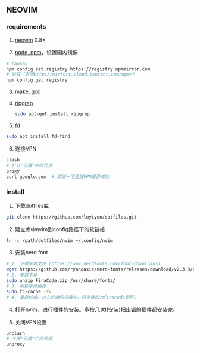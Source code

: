 ## NEOVIM

### requirements

1. [neovim](https://github.com/neovim/neovim/releases/tag/stable) 0.8+

2. [node, npm](https://nodejs.org/en/download)，设置国内镜像

  ```bash
  # taobao
  npm config set registry https://registry.npmmirror.com
  # 验证（返回http://mirrors.cloud.tencent.com/npm/）
  npm config get registry
  ```
3. make, gcc

4. [ripgrep](https://github.com/BurntSushi/ripgrep)

   ```bash
   sudo apt-get install ripgrep
   ```

5. [fd](https://github.com/sharkdp/fd)

  ```bash
  sudo apt install fd-find
  ```

6. 连接VPN

  ```bash
  clash
  # 打开"设置"中的代理
  proxy
  curl google.com  # 测试一下连接VPN是否成功
  ```

### install

1. 下载dotfiles库

```bash
git clone https://github.com/luyiyun/dotfiles.git
```

2. 建立库中nvim到config路径下的软链接

```bash
ln -s /path/dotfiles/nvim ~/.config/nvim
```

3. 安装nerd font

  ```bash
  # 1. 下载字体文件 (https://www.nerdfonts.com/font-downloads)
  wget https://github.com/ryanoasis/nerd-fonts/releases/download/v2.3.3/FiraCode.zip
  # 2. 安装字体
  sudo unzip FiraCode.zip /usr/share/fonts/
  # 3. 刷新字体缓存
  sudo fc-cache -fv
  # 4. 重启终端。进入终端的设置中，将字体改为firacode即可。
  ```

4. 打开nvim，进行插件的安装。多按几次I(安装)把出错的插件都安装完。

5. 关闭VPN设置

  ```bash
  unclash
  # 关闭"设置"中的代理
  unproxy
  ```
